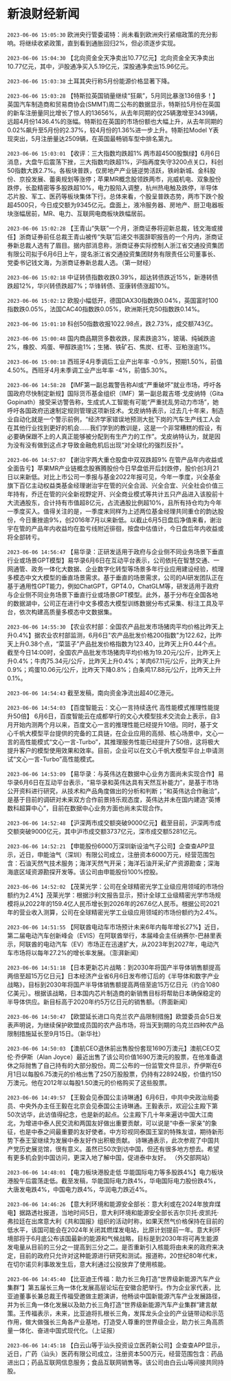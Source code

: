 # 新浪财经新闻
`2023-06-06 15:05:30` 欧洲央行管委诺特：尚未看到欧洲央行紧缩政策的充分影响。将继续收紧政策，直到看到通胀回归2%，但必须逐步实现。

`2023-06-06 15:04:30` 【北向资金全天净卖出10.77亿元】北向资金全天净卖出10.77亿元，其中，沪股通净买入5.19亿元，深股通净卖出15.96亿元。

`2023-06-06 15:03:38` 土耳其央行称5月份能源价格显著下降。

`2023-06-06 15:03:28` 【特斯拉英国销量继续“狂飙”，5月同比暴涨136倍多！】英国汽车制造商和贸易商协会(SMMT)周二公布的数据显示，特斯拉5月份在英国的新车注册量同比增长了惊人的13656%，从去年同期的仅25辆激增至3439辆，远超4月份1436.4%的涨幅。特斯拉在英国的市场份额也大幅上升，从去年同期的0.02%飙升至5月份的2.37%，较4月份的1.36%进一步上升。特斯拉Model Y表现突出，5月注册量达2509辆，在英国最畅销车型中排名第九。

`2023-06-06 15:03:01` 【收评：三大指数均跌超1% 两市超4500股飘绿】6月6日消息，大盘午后震荡下挫，三大指数均跌超1%，沪指再度失守3200点关口，科创50指数大跌2.7%。各板块普跌，仅房地产产业链逆势活跃，铁岭新城、金科股份、京投发展、蕾奥规划等涨停；苹果MR概念股领跌两市，兆威机电、双象股份跌停，长盈精密等多股跌超10%，电力股陷入调整，杭州热电触及跌停，半导体芯片股、军工、医药等板块集体下行。总体来看，个股呈普跌态势，两市下跌个股超4500只，今日成交额为9345亿元。盘面上，液冷服务器、房地产、厨卫电器板块涨幅居前，MR、电力、互联网电商板块跌幅居前。

`2023-06-06 15:02:28` 【王青山“失联”一个月，浙商证券将迎新总裁，钱文海或接任】浙商证券前任总裁王青山被传“失联”后递交书面辞职报告的一个月内，浙商证券新总裁人选有了眉目。据内部消息称，浙商证券实际控制人浙江省交通投资集团有限公司拟于6月6日上午，提名浙江省交通投资集团财务有限责任公司董事长、党委书记钱文海，为浙商证券新总裁人选。（第一财经）

`2023-06-06 15:02:18` 中证转债指数收跌0.39%，超达转债跌近15%，新港转债跌超12%，华兴转债跌超7%；华锋转债、亚康转债涨超10%。

`2023-06-06 15:02:12` 欧股小幅低开，德国DAX30指数跌0.04%，英国富时100指数跌0.05%，法国CAC40指数跌0.05%，欧洲斯托克50指数跌0.14%。

`2023-06-06 15:01:10` 科创50指数收报1022.98点，跌2.73%，成交额743亿。

`2023-06-06 15:00:48` 国内商品期货多数收跌，尿素跌逾3%，玻璃、纯碱跌逾2%，橡胶、鸡蛋、甲醇跌逾1%；生猪、铁矿石、焦炭、红枣、豆粕涨逾1%。

`2023-06-06 15:00:18` 西班牙4月季调后工业产出年率 -0.9%，预期1.50%，前值4.50%。西班牙4月未季调工业产出年率 -4%，前值5.30%。

`2023-06-06 14:58:28` 【IMF第一副总裁警告称AI或“严重破坏”就业市场，呼吁各国政府尽快制定新规】国际货币基金组织（IMF）第一副总裁吉塔·戈皮纳特（Gita Gopinath）接受采访警告称，生成式人工智能有可能“严重扰乱劳动力市场”，她呼吁各国政府迅速制定规则管理这项新技术。戈皮纳特表示，过去几十年来，制造业自动化就是一个警示前例，“经济学家错误地预测大批下岗的汽车生产线工人会在其他行业找到更好的机会……我们学到的教训是，这是一个非常糟糕的假设，有必要确保跟不上的人真正能够被分配到有生产力的工作”。戈皮纳特认为，就是因为没有没有做到这点才导致金融危机后出现“对全球化的强烈反扑”。

`2023-06-06 14:57:07` 【谢治宇两大重仓股盘中双双跌超9% 在管产品年内收益或全面告亏】苹果MR产业链概念股赛腾股份今日早盘低开后封跌停，股价创3月21日以来新低。对比上市公司一季报与基金2022年报可见，今年一季度，兴全基金旗下百亿主动权益类基金经理谢治宇在管的兴全合润、兴全合宜、兴全社会价值三年持有，乔迁在管的兴全新视野定开、兴全商业模式等共计五只产品进入该股前十大流通股东，合计持有市值超8亿元，占流通股比例超10%，且所有持仓均为今年一季度买入。值得关注的是，一季度末同样为上述两位基金经理共同重仓的韵达股份，今日重挫逾9%，创2016年7月以来新低。以截止6月5日盘后净值来看，谢治宇在管的产品年内收益均在盈亏线附近徘徊，按盘中估值计，今日盘后年内收益或将全部转亏。

`2023-06-06 14:56:47` 【易华录：正研发适用于政府与企业侧不同业务场景下垂直行业或场景GPT模型】易华录6月6日在互动平台表示，公司依托在智慧交通、一网通管、政务一体化大数据、企业数字化转型等场景多年行业应用建设经验，梳理多模态中文大模型的垂直场景需求。基于垂直的场景需求，公司的AI研发团队正在基于通用性GPT能力，例如ChatGPT，GPT4.0，ChatGLM等，研发适用于政府与企业侧不同业务场景下垂直行业或场景GPT模型。此外，基于分布在全国各地的数据湖中，公司正在进行中文多模态大模型训练数据分布式采集、标注工具及平台，依次构建高质量多模态中文数据集。

`2023-06-06 14:55:30` 【农业农村部：全国农产品批发市场猪肉平均价格比昨天上升0.4%】据农业农村部监测，6月6日"农产品批发价格200指数"为122.62，比昨天上升0.38个点，“菜篮子”产品批发价格指数为123.40，比昨天上升0.44个点。截至今日14:00时，全国农产品批发市场猪肉平均价格为19.20元/公斤，比昨天上升0.4%；牛肉75.34元/公斤，比昨天上升0.4%；羊肉67.11元/公斤，比昨天上升0.9%；鸡蛋10.06元/公斤，比昨天下降0.8%；白条鸡17.88元/公斤，比昨天上升0.1%。

`2023-06-06 14:54:43` 截至发稿，南向资金净流出超40亿港元。

`2023-06-06 14:54:03` 【百度智能云：文心一言持续迭代 高性能模式推理性能提升50倍】 6月6日，百度智能云在成都举行的文心大模型技术交流会上表示，自3月开始内测两个月以来，百度文心一言的推理性能已经提升10倍。同时，基于文心千帆大模型平台提供的完备的工具链，在企业应用的高频、核心场景中，文心一言的高性能模式“文心一言-Turbo”，其推理服务性能已经提升了50倍，这将极大提升客户的模型使用效果和效率。目前，企业可以在文心千帆大模型平台上申请测试“文心一言-Turbo”高性能模式。

`2023-06-06 14:53:09` 【易华录：与英伟达在数据中心业务方面尚未实现合作】易华录6月6日在互动平台表示，“易华录和英伟达具有天然互补能力”，是基于市场公开资料进行研究，从技术和产品角度做出的分析和判断；“和英伟达合作融洽”，是基于目前的调研对未来双方合作前景持乐观态度，英伟达并未在国内建造“英博数科超算中心”，目前在数据中心业务方面也尚未实现合作。

`2023-06-06 14:52:48` 【沪深两市成交额突破9000亿元】截至目前，沪深两市成交额突破9000亿元，其中沪市成交额3737亿元，深市成交额5281亿元。

`2023-06-06 14:52:21` 【申能股份6000万深圳新设油气子公司】企查查APP显示，近日，申能油气（深圳）有限公司成立，注册资本6000万元，经营范围包含：石油天然气技术服务；海洋天然气开采；海洋石油开采;矿产资源勘查；深海海底区域资源勘探开发等。该公司由申能股份100%控股。

`2023-06-06 14:52:02` 【茂莱光学：公司在全球精密光学工业级应用领域的市场份额约为2.4%】茂莱光学：根据沙利文报告显示，预计全球工业级精密光学市场规模将从2022年的159.4亿人民币增长到2026年的267.6亿人民币。根据公司2021年的营业收入测算，公司在全球精密光学工业级应用领域的市场份额约为2.4%。

`2023-06-06 14:51:55` 【阿联酋电动车市场预计未来6年内每年增长27%】近日，第二届电动汽车创新峰会（EVIS）在阿联酋举行，本届峰会主任纳赛尔-巴赫里表示，阿联酋的电动汽车（EV）市场正在迅速扩大，从2023年到2027年，电动汽车市场将以每年27.2%的增长率发展。（澎湃新闻）

`2023-06-06 14:51:18` 【日本更新芯片战略：到2030年将国产半导体销售额提高两倍至超15万亿日元】日本经济产业省6月6日发布修订后的《半导体和数字产业战略》，目标到2030年将国产半导体销售额提高两倍至逾15万亿日元（约合1080亿美元）。根据该战略，日本国内芯片制造商的新销售目标将帮助日本确保稳定的半导体供应。新目标高于2020年约5万亿日元的销售额。（界面新闻）

`2023-06-06 14:50:47` 【欧盟延长进口乌克兰农产品限制措施】欧盟委员会5日发表声明说，为继续保护欧盟成员国的农产品市场，将当天到期的乌克兰四种农产品限制措施延长至9月15日。（新华社）

`2023-06-06 14:50:03` 【澳航CEO退休前出售股份套现1690万澳元】澳航CEO艾伦·乔伊斯（Alan Joyce）最近出售了该公司价值1690万澳元的股票，在他准备退休之际抛售了自己持有的大部分股份。周二公布的一份监管文件显示，乔伊斯在6月1日以每股6.75澳元的价格出售了250万股股票，仍持有228924股，价值约150万澳元。他在2012年以每股1.50澳元的价格购买了这些股票。

`2023-06-06 14:49:57` 【王毅会见泰国公主诗琳通】6月6日，中共中央政治局委员、中央外办主任王毅在北京会见泰国公主诗琳通。王毅表示，欢迎公主殿下第50次访华，此访值得纪念，也是新的起点。公主殿下几十年来遍访中国大江南北，为增进中泰人民交流和两国友好做出重要贡献，可以说是“中泰一家亲”的象征，也是中泰之间最重要的友好使者。中方珍视同泰国王室的特殊友谊，期待新形势下泰王室继续为发展中泰友好作出积极贡献。 诗琳通表示，此次参观了中国共产党历史展览馆，很有意义。虽然已50次到访中国，但还有很多地方想去。希望有更多机会到中国访问，更深入地了解中国，促进泰中友好。  （外交部网站）

`2023-06-06 14:48:01` 【电力板块港股走低 华能国际电力等多股跌4%】电力板块港股午后震荡走低。截至发稿，华能国际电力跌4%，华电国际电力股份跌4%，大唐发电跌4%，中国电力跌4%，华润电力跌近4%。

`2023-06-06 14:46:26` 【意大利环境和能源安全部长：意大利或在2024年放弃煤电】据路透社报道，当地时间5日，意大利环境和能源安全部长吉尔贝托·皮凯托·弗拉廷在出席意大利《共和国报》组织的活动时称，如果天然气价格保持在目前的低水平，该国可能会在2024年关闭其燃煤发电站，比原计划提前一年。意大利环境部将于6月底公布该国最新的能源和气候战略，目标是到2030年将可再生能源发电量从目前的三分之一提高到三分之二。是否重新引入核能将由未来的政府来决定，目前的政府只允许对这种能源进行研究和测试。报道称，20世纪80年代末，在切尔诺贝利事故发生后，意大利通过公投放弃了使用核能。

`2023-06-06 14:45:40` 【比亚迪王传福：助力长三角打造“世界级新能源汽车产业集群”】第五届长三角一体化发展高层论坛在安徽合肥举行。作为企业家代表，比亚迪董事长兼总裁王传福受邀做主题演讲，他畅谈中国新能源汽车产业发展路径，并为长三角一体化发展以及助力长三角打造“世界级新能源汽车产业集群”建言献策。王传福表示，未来，比亚迪将扎根长三角，发挥龙头企业的产业链带动和示范作用，做大做强长三角各产业基地，打造受人尊重的世界级企业，助力长三角高质量一体化、奋进中国式现代化。（上证报）

`2023-06-06 14:45:18` 【白云山等于汕头投资设立医药新公司】企查查APP显示，近日，广药（汕头）医药有限公司成立，注册资本500万元，经营范围包含：药品进出口；药品互联网信息服务；食品互联网销售等。该公司由白云山等间接共同持股。


